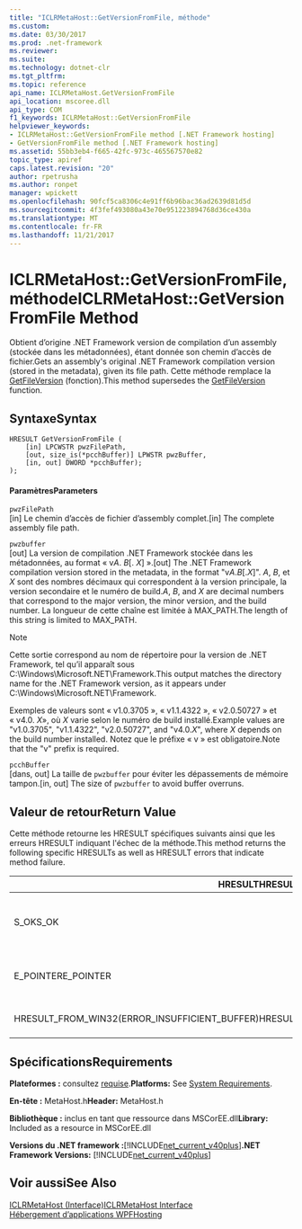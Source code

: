 ```yaml
---
title: "ICLRMetaHost::GetVersionFromFile, méthode"
ms.custom: 
ms.date: 03/30/2017
ms.prod: .net-framework
ms.reviewer: 
ms.suite: 
ms.technology: dotnet-clr
ms.tgt_pltfrm: 
ms.topic: reference
api_name: ICLRMetaHost.GetVersionFromFile
api_location: mscoree.dll
api_type: COM
f1_keywords: ICLRMetaHost::GetVersionFromFile
helpviewer_keywords:
- ICLRMetaHost::GetVersionFromFile method [.NET Framework hosting]
- GetVersionFromFile method [.NET Framework hosting]
ms.assetid: 55bb3eb4-f665-42fc-973c-465567570e82
topic_type: apiref
caps.latest.revision: "20"
author: rpetrusha
ms.author: ronpet
manager: wpickett
ms.openlocfilehash: 90fcf5ca8306c4e91ff6b96bac36ad2639d81d5d
ms.sourcegitcommit: 4f3fef493080a43e70e951223894768d36ce430a
ms.translationtype: MT
ms.contentlocale: fr-FR
ms.lasthandoff: 11/21/2017
---
```

# <a name="iclrmetahostgetversionfromfile-method"></a><span data-ttu-id="179ab-102">ICLRMetaHost::GetVersionFromFile, méthode</span><span class="sxs-lookup"><span data-stu-id="179ab-102">ICLRMetaHost::GetVersionFromFile Method</span></span>
<span data-ttu-id="179ab-103">Obtient d’origine .NET Framework version de compilation d’un assembly (stockée dans les métadonnées), étant donnée son chemin d’accès de fichier.</span><span class="sxs-lookup"><span data-stu-id="179ab-103">Gets an assembly's original .NET Framework compilation version (stored in the metadata), given its file path.</span></span> <span data-ttu-id="179ab-104">Cette méthode remplace la [GetFileVersion](../../../../docs/framework/unmanaged-api/hosting/getfileversion-function.md) (fonction).</span><span class="sxs-lookup"><span data-stu-id="179ab-104">This method supersedes the [GetFileVersion](../../../../docs/framework/unmanaged-api/hosting/getfileversion-function.md) function.</span></span>  
  
## <a name="syntax"></a><span data-ttu-id="179ab-105">Syntaxe</span><span class="sxs-lookup"><span data-stu-id="179ab-105">Syntax</span></span>  
  
```  
HRESULT GetVersionFromFile (  
    [in] LPCWSTR pwzFilePath,  
    [out, size_is(*pcchBuffer)] LPWSTR pwzBuffer,  
    [in, out] DWORD *pcchBuffer);  
);  
```  
  
#### <a name="parameters"></a><span data-ttu-id="179ab-106">Paramètres</span><span class="sxs-lookup"><span data-stu-id="179ab-106">Parameters</span></span>  
 `pwzFilePath`  
 <span data-ttu-id="179ab-107">[in] Le chemin d’accès de fichier d’assembly complet.</span><span class="sxs-lookup"><span data-stu-id="179ab-107">[in] The complete assembly file path.</span></span>  
  
 `pwzbuffer`  
 <span data-ttu-id="179ab-108">[out] La version de compilation .NET Framework stockée dans les métadonnées, au format « v*A*. *B*[. *X*] ».</span><span class="sxs-lookup"><span data-stu-id="179ab-108">[out] The .NET Framework compilation version stored in the metadata, in the format "v*A*.*B*[.*X*]".</span></span> <span data-ttu-id="179ab-109">*A*, *B*, et *X* sont des nombres décimaux qui correspondent à la version principale, la version secondaire et le numéro de build.</span><span class="sxs-lookup"><span data-stu-id="179ab-109">*A*, *B*, and *X* are decimal numbers that correspond to the major version, the minor version, and the build number.</span></span> <span data-ttu-id="179ab-110">La longueur de cette chaîne est limitée à MAX_PATH.</span><span class="sxs-lookup"><span data-stu-id="179ab-110">The length of this string is limited to MAX_PATH.</span></span>  
  
> [!NOTE]
>  <span data-ttu-id="179ab-111">Cette sortie correspond au nom de répertoire pour la version de .NET Framework, tel qu’il apparaît sous C:\Windows\Microsoft.NET\Framework.</span><span class="sxs-lookup"><span data-stu-id="179ab-111">This output matches the directory name for the .NET Framework version, as it appears under C:\Windows\Microsoft.NET\Framework.</span></span>  
  
 <span data-ttu-id="179ab-112">Exemples de valeurs sont « v1.0.3705 », « v1.1.4322 », « v2.0.50727 » et « v4.0. *X*», où *X* varie selon le numéro de build installé.</span><span class="sxs-lookup"><span data-stu-id="179ab-112">Example values are "v1.0.3705", "v1.1.4322", "v2.0.50727", and "v4.0.*X*", where *X* depends on the build number installed.</span></span> <span data-ttu-id="179ab-113">Notez que le préfixe « v » est obligatoire.</span><span class="sxs-lookup"><span data-stu-id="179ab-113">Note that the "v" prefix is required.</span></span>  
  
 `pcchBuffer`  
 <span data-ttu-id="179ab-114">[dans, out] La taille de `pwzbuffer` pour éviter les dépassements de mémoire tampon.</span><span class="sxs-lookup"><span data-stu-id="179ab-114">[in, out] The size of `pwzbuffer` to avoid buffer overruns.</span></span>  
  
## <a name="return-value"></a><span data-ttu-id="179ab-115">Valeur de retour</span><span class="sxs-lookup"><span data-stu-id="179ab-115">Return Value</span></span>  
 <span data-ttu-id="179ab-116">Cette méthode retourne les HRESULT spécifiques suivants ainsi que les erreurs HRESULT indiquant l'échec de la méthode.</span><span class="sxs-lookup"><span data-stu-id="179ab-116">This method returns the following specific HRESULTs as well as HRESULT errors that indicate method failure.</span></span>  
  
|<span data-ttu-id="179ab-117">HRESULT</span><span class="sxs-lookup"><span data-stu-id="179ab-117">HRESULT</span></span>|<span data-ttu-id="179ab-118">Description</span><span class="sxs-lookup"><span data-stu-id="179ab-118">Description</span></span>|  
|-------------|-----------------|  
|<span data-ttu-id="179ab-119">S_OK</span><span class="sxs-lookup"><span data-stu-id="179ab-119">S_OK</span></span>|<span data-ttu-id="179ab-120">La commande s'est correctement terminée.</span><span class="sxs-lookup"><span data-stu-id="179ab-120">The method completed successfully.</span></span>|  
|<span data-ttu-id="179ab-121">E_POINTER</span><span class="sxs-lookup"><span data-stu-id="179ab-121">E_POINTER</span></span>|<span data-ttu-id="179ab-122">`pwzbuffer` ou `pcchBuffer` est null.</span><span class="sxs-lookup"><span data-stu-id="179ab-122">`pwzbuffer` or `pcchBuffer` is null.</span></span>|  
|<span data-ttu-id="179ab-123">HRESULT_FROM_WIN32(ERROR_INSUFFICIENT_BUFFER)</span><span class="sxs-lookup"><span data-stu-id="179ab-123">HRESULT_FROM_WIN32(ERROR_INSUFFICIENT_BUFFER)</span></span>|<span data-ttu-id="179ab-124">La mémoire tampon est trop petite.</span><span class="sxs-lookup"><span data-stu-id="179ab-124">The buffer is too small.</span></span>|  
  
## <a name="requirements"></a><span data-ttu-id="179ab-125">Spécifications</span><span class="sxs-lookup"><span data-stu-id="179ab-125">Requirements</span></span>  
 <span data-ttu-id="179ab-126">**Plateformes :** consultez [requise](../../../../docs/framework/get-started/system-requirements.md).</span><span class="sxs-lookup"><span data-stu-id="179ab-126">**Platforms:** See [System Requirements](../../../../docs/framework/get-started/system-requirements.md).</span></span>  
  
 <span data-ttu-id="179ab-127">**En-tête :** MetaHost.h</span><span class="sxs-lookup"><span data-stu-id="179ab-127">**Header:** MetaHost.h</span></span>  
  
 <span data-ttu-id="179ab-128">**Bibliothèque :** inclus en tant que ressource dans MSCorEE.dll</span><span class="sxs-lookup"><span data-stu-id="179ab-128">**Library:** Included as a resource in MSCorEE.dll</span></span>  
  
 <span data-ttu-id="179ab-129">**Versions du .NET framework :**[!INCLUDE[net_current_v40plus](../../../../includes/net-current-v40plus-md.md)]</span><span class="sxs-lookup"><span data-stu-id="179ab-129">**.NET Framework Versions:** [!INCLUDE[net_current_v40plus](../../../../includes/net-current-v40plus-md.md)]</span></span>  
  
## <a name="see-also"></a><span data-ttu-id="179ab-130">Voir aussi</span><span class="sxs-lookup"><span data-stu-id="179ab-130">See Also</span></span>  
 [<span data-ttu-id="179ab-131">ICLRMetaHost (Interface)</span><span class="sxs-lookup"><span data-stu-id="179ab-131">ICLRMetaHost Interface</span></span>](../../../../docs/framework/unmanaged-api/hosting/iclrmetahost-interface.md)  
 [<span data-ttu-id="179ab-132">Hébergement d’applications WPF</span><span class="sxs-lookup"><span data-stu-id="179ab-132">Hosting</span></span>](../../../../docs/framework/unmanaged-api/hosting/index.md)
